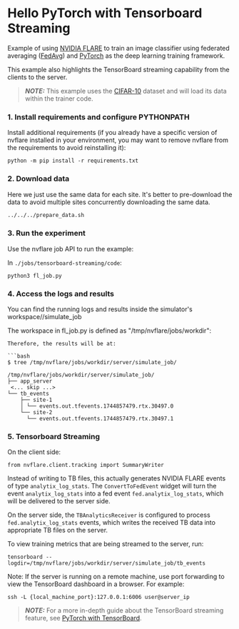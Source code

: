 # Hello PyTorch with Tensorboard Streaming

Example of using [NVIDIA FLARE](https://nvflare.readthedocs.io/en/2.6/index.html) to train an image classifier
using federated averaging ([FedAvg](https://arxiv.org/abs/1602.05629)) and [PyTorch](https://pytorch.org/)
as the deep learning training framework.

This example also highlights the TensorBoard streaming capability from the clients to the server.

> **_NOTE:_** This example uses the [CIFAR-10](https://www.cs.toronto.edu/~kriz/cifar.html) dataset and will load its data within the trainer code.

### 1. Install requirements and configure PYTHONPATH

Install additional requirements (if you already have a specific version of nvflare installed in your environment, you may want to remove nvflare from the requirements to avoid reinstalling it):


```
python -m pip install -r requirements.txt
```

### 2. Download data
Here we just use the same data for each site. It's better to pre-download the data to avoid multiple sites concurrently downloading the same data.


```bash
../../../prepare_data.sh
```

### 3. Run the experiment

Use the nvflare job API to run the example:

In ```./jobs/tensorboard-streaming/code```:

```
python3 fl_job.py
```


### 4. Access the logs and results

You can find the running logs and results inside the simulator's workspace/<server name>/simulate_job

The workspace in fl_job.py is defined as "/tmp/nvflare/jobs/workdir":

```
Therefore, the results will be at: 

```bash
$ tree /tmp/nvflare/jobs/workdir/server/simulate_job/

/tmp/nvflare/jobs/workdir/server/simulate_job/
├── app_server
 <... skip ...>
└── tb_events
    ├── site-1
    │ └── events.out.tfevents.1744857479.rtx.30497.0
    └── site-2
      └── events.out.tfevents.1744857479.rtx.30497.1

```


### 5. Tensorboard Streaming

On the client side:

```
from nvflare.client.tracking import SummaryWriter
```
Instead of writing to TB files, this actually generates NVIDIA FLARE events of type `analytix_log_stats`.
The `ConvertToFedEvent` widget will turn the event `analytix_log_stats` into a fed event `fed.analytix_log_stats`,
which will be delivered to the server side.

On the server side, the `TBAnalyticsReceiver` is configured to process `fed.analytix_log_stats` events,
which writes the received TB data into appropriate TB files on the server.

To view training metrics that are being streamed to the server, run:


```
tensorboard --logdir=/tmp/nvflare/jobs/workdir/server/simulate_job/tb_events
```

Note: If the server is running on a remote machine, use port forwarding to view the TensorBoard dashboard in a browser.
For example:

```
ssh -L {local_machine_port}:127.0.0.1:6006 user@server_ip
```

> **_NOTE:_** For a more in-depth guide about the TensorBoard streaming feature, see [PyTorch with TensorBoard](https://nvflare.readthedocs.io/en/2.6/examples/tensorboard_streaming.html).
